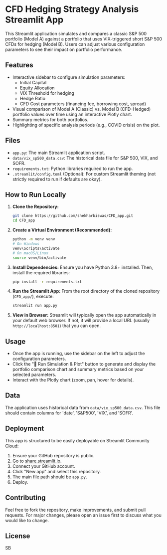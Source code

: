 # CFD Hedging Strategy Analysis Streamlit App

This Streamlit application simulates and compares a classic S&P 500 portfolio (Model A) against a portfolio that uses VIX-triggered short S&P 500 CFDs for hedging (Model B). Users can adjust various configuration parameters to see their impact on portfolio performance.

## Features

*   Interactive sidebar to configure simulation parameters:
    *   Initial Capital
    *   Equity Allocation
    *   VIX Threshold for hedging
    *   Hedge Ratio
    *   CFD Cost parameters (financing fee, borrowing cost, spread)
*   Visual comparison of Model A (Classic) vs. Model B (CFD-Hedged) portfolio values over time using an interactive Plotly chart.
*   Summary metrics for both portfolios.
*   Highlighting of specific analysis periods (e.g., COVID crisis) on the plot.

## Files

*   `app.py`: The main Streamlit application script.
*   `data/vix_sp500_data.csv`: The historical data file for S&P 500, VIX, and SOFR.
*   `requirements.txt`: Python libraries required to run the app.
*   `.streamlit/config.toml` (Optional): For custom Streamlit theming (not strictly required to run if defaults are okay).

## How to Run Locally

1.  **Clone the Repository:**
    ```bash
    git clone https://github.com/shekharbiswas/CFD_app.git
    cd CFD_app
    ```

2.  **Create a Virtual Environment (Recommended):**
    ```bash
    python -m venv venv
    # On Windows
    venv\Scripts\activate
    # On macOS/Linux
    source venv/bin/activate
    ```

3.  **Install Dependencies:**
    Ensure you have Python 3.8+ installed. Then, install the required libraries:
    ```bash
    pip install -r requirements.txt
    ```

4.  **Run the Streamlit App:**
    From the root directory of the cloned repository (`CFD_app/`), execute:
    ```bash
    streamlit run app.py
    ```

5.  **View in Browser:**
    Streamlit will typically open the app automatically in your default web browser. If not, it will provide a local URL (usually `http://localhost:8501`) that you can open.

## Usage

*   Once the app is running, use the sidebar on the left to adjust the configuration parameters.
*   Click the "🚀 Run Simulation & Plot" button to generate and display the portfolio comparison chart and summary metrics based on your selected parameters.
*   Interact with the Plotly chart (zoom, pan, hover for details).

## Data

The application uses historical data from `data/vix_sp500_data.csv`. This file should contain columns for 'date', 'S&P500', 'VIX', and 'SOFR'.

## Deployment

This app is structured to be easily deployable on Streamlit Community Cloud:

1.  Ensure your GitHub repository is public.
2.  Go to [share.streamlit.io](https://share.streamlit.io/).
3.  Connect your GitHub account.
4.  Click "New app" and select this repository.
5.  The main file path should be `app.py`.
6.  Deploy.

## Contributing

Feel free to fork the repository, make improvements, and submit pull requests. For major changes, please open an issue first to discuss what you would like to change.

## License
SB

